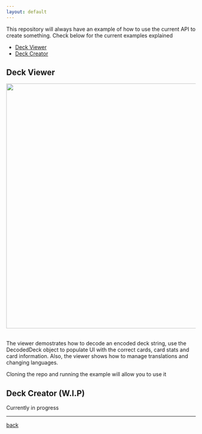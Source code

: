 ```yaml
---
layout: default
---
```


This repository will always have an example of how to use the current API to create something. Check below for the current examples explained

*   [Deck Viewer](#Deck-Viewer)
*   [Deck Creator](#Deck-Creator)

## Deck Viewer

<center><img src="{{ site.imagesurl }}/deckViewerImg.png" height="650px"/></center>
<br/>

The viewer demostrates how to decode an encoded deck string, use the DecodedDeck object to populate UI with the correct cards, card stats and card information. Also, the viewer shows how to manage translations and changing languages.

Cloning the repo and running the example will allow you to use it

## Deck Creator (W.I.P)

Currently in progress

* * *

[back](./../)
